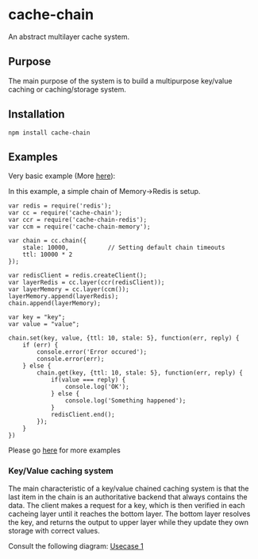 # cache-chain
An abstract multilayer cache system.

## Purpose
The main purpose of the system is to build a multipurpose key/value caching or caching/storage system.

## Installation

```
npm install cache-chain
```

## Examples

Very basic example (More [here](https://github.com/akayami/cache-chain-examples)):

In this example, a simple chain of Memory->Redis is setup.

```
var redis = require('redis');
var cc = require('cache-chain');
var ccr = require('cache-chain-redis');
var ccm = require('cache-chain-memory');

var chain = cc.chain({
	stale: 10000,			// Setting default chain timeouts
	ttl: 10000 * 2
});

var redisClient = redis.createClient();
var layerRedis = cc.layer(ccr(redisClient));
var layerMemory = cc.layer(ccm());
layerMemory.append(layerRedis);
chain.append(layerMemory);

var key = "key";
var value = "value";

chain.set(key, value, {ttl: 10, stale: 5}, function(err, reply) {
	if (err) {
		console.error('Error occured');
		console.error(err);
	} else {
		chain.get(key, {ttl: 10, stale: 5}, function(err, reply) {
			if(value === reply) {
				console.log('OK');
			} else {
				console.log('Something happened');
			}
			redisClient.end();
		});
	}
})
```

Please go [here](https://github.com/akayami/cache-chain-examples) for more examples


### Key/Value caching system

The main characteristic of a key/value chained caching system is that the last item in the chain is an authoritative backend that always contains the data. The client makes a request for a key, which is then verified in each cacheing layer until it reaches the bottom layer. The bottom layer resolves the key, and returns the output to upper layer while they update they own storage with correct values.

Consult the following diagram:
[Usecase 1](https://docs.google.com/drawings/d/1nh694sgPjEO1g7CagnQgC61gMwacge9PyaXPGMYSZjk/edit?usp=sharing)
